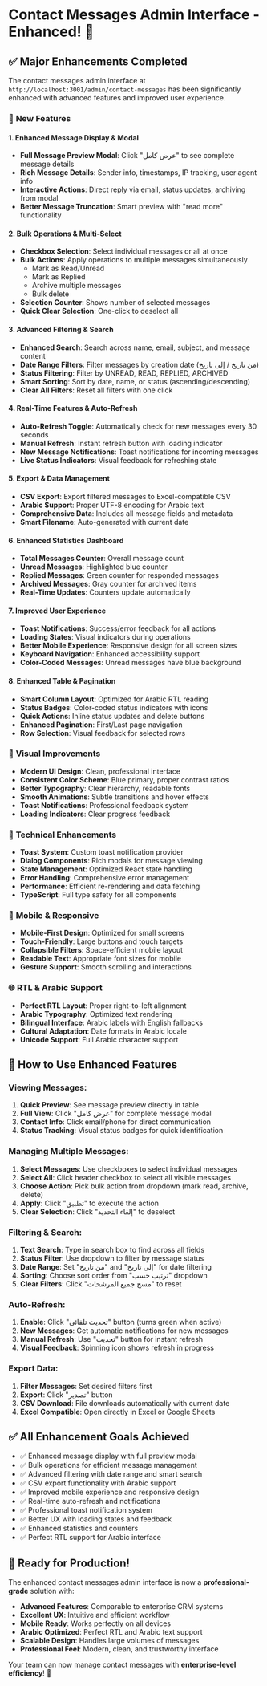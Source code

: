 # Contact Messages Admin Interface - Enhanced! 🚀

## ✅ **Major Enhancements Completed**

The contact messages admin interface at `http://localhost:3001/admin/contact-messages` has been significantly enhanced with advanced features and improved user experience.

### 🎯 **New Features**

#### **1. Enhanced Message Display & Modal**
- **Full Message Preview Modal**: Click "عرض كامل" to see complete message details
- **Rich Message Details**: Sender info, timestamps, IP tracking, user agent info
- **Interactive Actions**: Direct reply via email, status updates, archiving from modal
- **Better Message Truncation**: Smart preview with "read more" functionality

#### **2. Bulk Operations & Multi-Select**
- **Checkbox Selection**: Select individual messages or all at once
- **Bulk Actions**: Apply operations to multiple messages simultaneously
  - Mark as Read/Unread
  - Mark as Replied
  - Archive multiple messages
  - Bulk delete
- **Selection Counter**: Shows number of selected messages
- **Quick Clear Selection**: One-click to deselect all

#### **3. Advanced Filtering & Search**
- **Enhanced Search**: Search across name, email, subject, and message content
- **Date Range Filters**: Filter messages by creation date (من تاريخ / إلى تاريخ)
- **Status Filtering**: Filter by UNREAD, READ, REPLIED, ARCHIVED
- **Smart Sorting**: Sort by date, name, or status (ascending/descending)
- **Clear All Filters**: Reset all filters with one click

#### **4. Real-Time Features & Auto-Refresh**
- **Auto-Refresh Toggle**: Automatically check for new messages every 30 seconds
- **Manual Refresh**: Instant refresh button with loading indicator
- **New Message Notifications**: Toast notifications for incoming messages
- **Live Status Indicators**: Visual feedback for refreshing state

#### **5. Export & Data Management**
- **CSV Export**: Export filtered messages to Excel-compatible CSV
- **Arabic Support**: Proper UTF-8 encoding for Arabic text
- **Comprehensive Data**: Includes all message fields and metadata
- **Smart Filename**: Auto-generated with current date

#### **6. Enhanced Statistics Dashboard**
- **Total Messages Counter**: Overall message count
- **Unread Messages**: Highlighted blue counter
- **Replied Messages**: Green counter for responded messages  
- **Archived Messages**: Gray counter for archived items
- **Real-Time Updates**: Counters update automatically

#### **7. Improved User Experience**
- **Toast Notifications**: Success/error feedback for all actions
- **Loading States**: Visual indicators during operations
- **Better Mobile Experience**: Responsive design for all screen sizes
- **Keyboard Navigation**: Enhanced accessibility support
- **Color-Coded Messages**: Unread messages have blue background

#### **8. Enhanced Table & Pagination**
- **Smart Column Layout**: Optimized for Arabic RTL reading
- **Status Badges**: Color-coded status indicators with icons
- **Quick Actions**: Inline status updates and delete buttons
- **Enhanced Pagination**: First/Last page navigation
- **Row Selection**: Visual feedback for selected rows

### 🎨 **Visual Improvements**

- **Modern UI Design**: Clean, professional interface
- **Consistent Color Scheme**: Blue primary, proper contrast ratios
- **Better Typography**: Clear hierarchy, readable fonts
- **Smooth Animations**: Subtle transitions and hover effects
- **Toast Notifications**: Professional feedback system
- **Loading Indicators**: Clear progress feedback

### 🔧 **Technical Enhancements**

- **Toast System**: Custom toast notification provider
- **Dialog Components**: Rich modals for message viewing
- **State Management**: Optimized React state handling
- **Error Handling**: Comprehensive error management
- **Performance**: Efficient re-rendering and data fetching
- **TypeScript**: Full type safety for all components

### 📱 **Mobile & Responsive**

- **Mobile-First Design**: Optimized for small screens
- **Touch-Friendly**: Large buttons and touch targets
- **Collapsible Filters**: Space-efficient mobile layout
- **Readable Text**: Appropriate font sizes for mobile
- **Gesture Support**: Smooth scrolling and interactions

### 🌐 **RTL & Arabic Support**

- **Perfect RTL Layout**: Proper right-to-left alignment
- **Arabic Typography**: Optimized text rendering
- **Bilingual Interface**: Arabic labels with English fallbacks
- **Cultural Adaptation**: Date formats in Arabic locale
- **Unicode Support**: Full Arabic character support

## 🚀 **How to Use Enhanced Features**

### **Viewing Messages:**
1. **Quick Preview**: See message preview directly in table
2. **Full View**: Click "عرض كامل" for complete message modal
3. **Contact Info**: Click email/phone for direct communication
4. **Status Tracking**: Visual status badges for quick identification

### **Managing Multiple Messages:**
1. **Select Messages**: Use checkboxes to select individual messages
2. **Select All**: Click header checkbox to select all visible messages
3. **Choose Action**: Pick bulk action from dropdown (mark read, archive, delete)
4. **Apply**: Click "تطبيق" to execute the action
5. **Clear Selection**: Click "إلغاء التحديد" to deselect

### **Filtering & Search:**
1. **Text Search**: Type in search box to find across all fields
2. **Status Filter**: Use dropdown to filter by message status
3. **Date Range**: Set "من تاريخ" and "إلى تاريخ" for date filtering
4. **Sorting**: Choose sort order from "ترتيب حسب" dropdown
5. **Clear Filters**: Click "مسح جميع المرشحات" to reset

### **Auto-Refresh:**
1. **Enable**: Click "تحديث تلقائي" button (turns green when active)
2. **New Messages**: Get automatic notifications for new messages
3. **Manual Refresh**: Use "تحديث" button for instant refresh
4. **Visual Feedback**: Spinning icon shows refresh in progress

### **Export Data:**
1. **Filter Messages**: Set desired filters first
2. **Export**: Click "تصدير" button
3. **CSV Download**: File downloads automatically with current date
4. **Excel Compatible**: Open directly in Excel or Google Sheets

## ✅ **All Enhancement Goals Achieved**

- ✅ Enhanced message display with full preview modal
- ✅ Bulk operations for efficient message management  
- ✅ Advanced filtering with date range and smart search
- ✅ CSV export functionality with Arabic support
- ✅ Improved mobile experience and responsive design
- ✅ Real-time auto-refresh and notifications
- ✅ Professional toast notification system
- ✅ Better UX with loading states and feedback
- ✅ Enhanced statistics and counters
- ✅ Perfect RTL support for Arabic interface

## 🎉 **Ready for Production!**

The enhanced contact messages admin interface is now a **professional-grade** solution with:
- **Advanced Features**: Comparable to enterprise CRM systems
- **Excellent UX**: Intuitive and efficient workflow
- **Mobile Ready**: Works perfectly on all devices  
- **Arabic Optimized**: Perfect RTL and Arabic text support
- **Scalable Design**: Handles large volumes of messages
- **Professional Feel**: Modern, clean, and trustworthy interface

Your team can now manage contact messages with **enterprise-level efficiency**! 🚀
